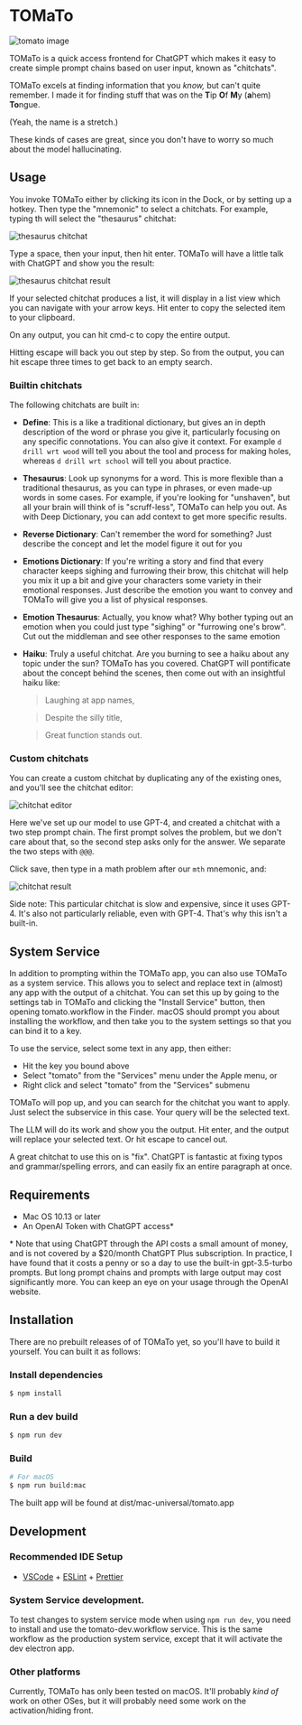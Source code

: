 # TOMaTo

![tomato image](./build/icon.png)

TOMaTo is a quick access frontend for ChatGPT which makes it easy to create
simple prompt chains based on user input, known as "chitchats".

TOMaTo excels at finding information that you _know,_ but can't quite remember. I made it for finding stuff that was on the **T**ip **O**f **M**y (**a**hem) **To**ngue.

(Yeah, the name is a stretch.)

These kinds of cases are great, since you don't have to worry so much about the model hallucinating.

## Usage

You invoke TOMaTo either by clicking its icon in the Dock, or by setting up a
hotkey. Then type the "mnemonic" to select a chitchats. For example, typing th
will select the "thesaurus" chitchat:

![thesaurus chitchat](./screenshots/thesaurus.jpg)

Type a space, then your input, then hit enter. TOMaTo will have a little talk
with ChatGPT and show you the result:

![thesaurus chitchat result](./screenshots/thesaurus2.jpg)

If your selected chitchat produces a list, it will display in a list view which you can navigate with your arrow keys. Hit enter to copy the selected item to your clipboard.

On any output, you can hit cmd-c to copy the entire output.

Hitting escape will back you out step by step. So from the output, you can hit
escape three times to get back to an empty search.

### Builtin chitchats

The following chitchats are built in:

- **Define**: This is a like a traditional dictionary, but gives an in depth description of the word or phrase you give it, particularly focusing on any specific connotations. You can also give it context. For example `d drill wrt wood` will tell you about the tool and process for making holes, whereas `d drill wrt school` will tell you about practice.

- **Thesaurus**: Look up synonyms for a word. This is more flexible than a traditional thesaurus, as you can type in phrases, or even made-up words in some cases. For example, if you're looking for "unshaven", but all your brain will think of is "scruff-less", TOMaTo can help you out. As with Deep Dictionary, you can add context to get more specific results.

- **Reverse Dictionary**: Can't remember the word for something? Just describe the concept and let the model figure it out for you

- **Emotions Dictionary**: If you're writing a story and find that every character keeps sighing and furrowing their brow, this chitchat will help you mix it up a bit and give your characters some variety in their emotional responses. Just describe the emotion you want to convey and TOMaTo will give you a list of physical responses.

- **Emotion Thesaurus**: Actually, you know what? Why bother typing out an emotion when you could just type "sighing" or "furrowing one's brow". Cut out the middleman and see other responses to the same emotion

- **Haiku**: Truly a useful chitchat. Are you burning to see a haiku about any topic under the sun? TOMaTo has you covered. ChatGPT will pontificate about the concept behind the scenes, then come out with an insightful haiku like:

  > Laughing at app names,

  > Despite the silly title,

  > Great function stands out.

### Custom chitchats

You can create a custom chitchat by duplicating any of the existing ones, and you'll see the chitchat editor:

![chitchat editor](./screenshots/mth-create.jpg)

Here we've set up our model to use GPT-4, and created a chitchat with a two step prompt chain. The first prompt solves the problem, but we don't care about that, so the second step asks only for the answer. We separate the two steps with `@@@`.

Click save, then type in a math problem after our `mth` mnemonic, and:

![chitchat result](./screenshots/mth-result.jpg)

Side note: This particular chitchat is slow and expensive, since it uses GPT-4. It's also not particularly reliable, even with GPT-4. That's why this isn't a built-in.

## System Service

In addition to prompting within the TOMaTo app, you can also use TOMaTo as a system service. This allows you to select and replace text in (almost) any app with the output of a chitchat. You can set this up by going to the settings tab in TOMaTo and clicking the "Install Service" button, then opening tomato.workflow in the Finder. macOS should prompt you about installing the workflow, and then take you to the system settings so that you can bind it to a key.

To use the service, select some text in any app, then either:

- Hit the key you bound above
- Select "tomato" from the "Services" menu under the Apple menu, or
- Right click and select "tomato" from the "Services" submenu

TOMaTo will pop up, and you can search for the chitchat you want to apply. Just
select the subservice in this case. Your query will be the selected text.

The LLM will do its work and show you the output. Hit enter, and the output will
replace your selected text. Or hit escape to cancel out.

A great chitchat to use this on is "fix". ChatGPT is fantastic at fixing typos
and grammar/spelling errors, and can easily fix an entire paragraph at once.

## Requirements

- Mac OS 10.13 or later
- An OpenAI Token with ChatGPT access\*

\* Note that using ChatGPT through the API costs a small amount of money, and is not covered by a $20/month ChatGPT Plus subscription. In practice, I have found that it costs a penny or so a day to use the built-in gpt-3.5-turbo prompts. But long prompt chains and prompts with large output may cost significantly more. You can keep an eye on your usage through the OpenAI website.

## Installation

There are no prebuilt releases of of TOMaTo yet, so you'll have to build it yourself. You can built it as follows:

### Install dependencies

```bash
$ npm install
```

### Run a dev build

```bash
$ npm run dev
```

### Build

```bash
# For macOS
$ npm run build:mac
```

The built app will be found at dist/mac-universal/tomato.app

## Development

### Recommended IDE Setup

- [VSCode](https://code.visualstudio.com/) + [ESLint](https://marketplace.visualstudio.com/items?itemName=dbaeumer.vscode-eslint) + [Prettier](https://marketplace.visualstudio.com/items?itemName=esbenp.prettier-vscode)

### System Service development.

To test changes to system service mode when using `npm run dev`, you need to
install and use the tomato-dev.workflow service. This is the same workflow as
the production system service, except that it will activate the dev electron
app.

### Other platforms

Currently, TOMaTo has only been tested on macOS. It'll probably _kind of_ work
on other OSes, but it will probably need some work on the activation/hiding
front.
